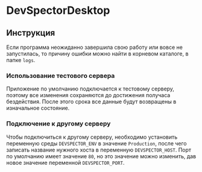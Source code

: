 # DevSpectorDesktop

## Инструкция

Если программа неожиданно завершила свою работу или вовсе не запустилась, то причину ошибки можно
найти в корневом каталоге, в папке `logs`.

### Использование тестового сервера
Приложение по умолчанию подключается к тестовому серверу, поэтому все изменения сохраняются до достижения получаса бездействия.
После этого срока все данные будут возвращены в изначальное состояние.

### Подключение к другому серверу
Чтобы подключиться к другому серверу, необходимо установить переменную среды `DEVSPECTOR_ENV` в значение `Production`, 
после чего записать название нужного хоста в переменную `DEVSPECTOR_HOST`. Порт по умолчанию имеет значение `80`, но это значение
можно изменить, дав новое значение переменной `DEVSPECTOR_PORT`.
